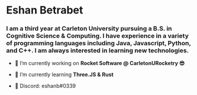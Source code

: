 <h1 align="left">Eshan Betrabet</h1>
<h3 align="left">I am a third year at Carleton University pursuing a B.S. in Cognitive Science & Computing. I have experience in a variety of programming languages including Java, Javascript, Python, and C++. I am always interested in learning new technologies.</h3>

- 🔭 I’m currently working on **Rocket Software @ CarletonURocketry 😎**

- 🌱 I’m currently learning **Three.JS & Rust**

- 💬 Discord: eshanb#0339
